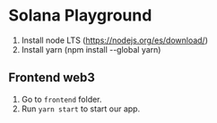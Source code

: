 # Solana Playground
1. Install node LTS (https://nodejs.org/es/download/)
2. Install yarn (npm install --global yarn)

## Frontend web3

1. Go to ```frontend``` folder.
2. Run ```yarn start``` to start our app.